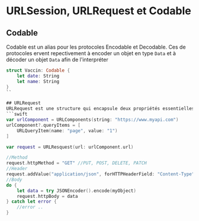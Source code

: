# URLSession, URLRequest et Codable

## Codable
Codable est un alias pour les protocoles Encodable et Decodable. Ces de protocoles ervent repectivement à encoder un objet en type `Data` et à décoder un objet `Data` afin de l'interpréter
```swift
struct Vaccin: Codable {
    let date: String
    let name: String
}
``

## URLRequest
URLRequest est une structure qui encapsule deux propriétés essentielles d'une requête HTTP: l'URL à charger et les politiques utilisées pour la charger. En outre, pour les demandes HTTP et HTTPS, URLRequest inclut la méthode HTTP (GET, POST, etc.) et les en-têtes HTTP.
```swift
var urlComponent = URLComponents(string: "https://www.myapi.com")
urlComponent?.queryItems = [
    URLQueryItem(name: "page", value: "1")
]

var request = URLResquest(url: urlComponent.url)

//Method
request.httpMethod = "GET" //PUT, POST, DELETE, PATCH
//Header
request.addValue("application/json", forHTTPHeaderField: "Content-Type")
//Body
do {
    let data = try JSONEncoder().encode(myObject)
    request.httpBody = data
} catch let error {
    //error ..
}
```
 
